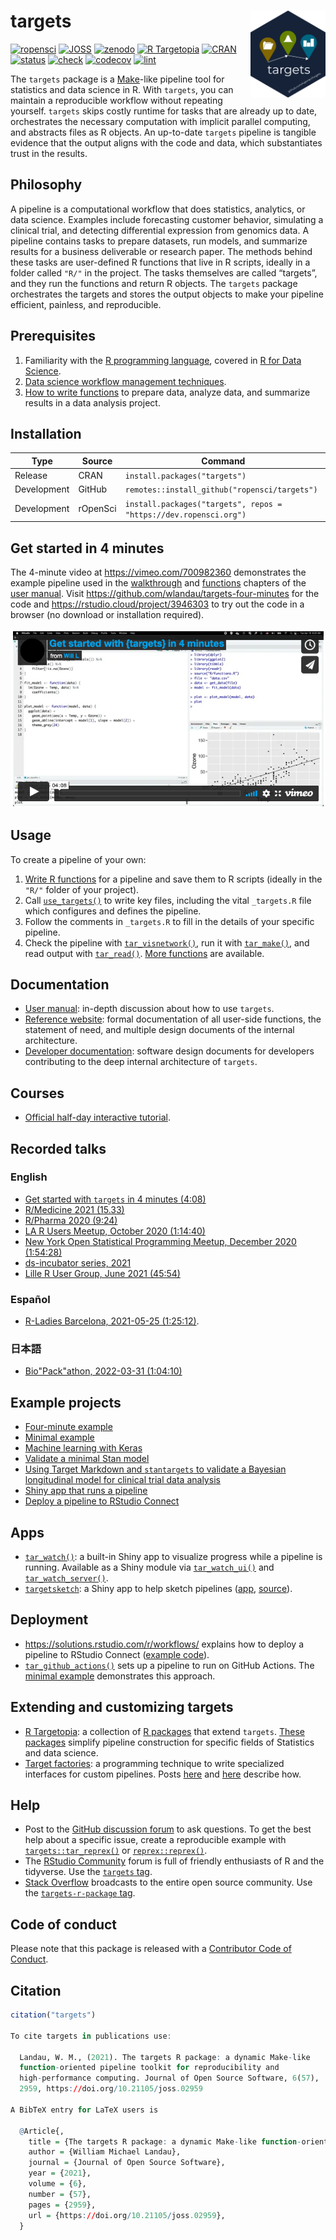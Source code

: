 
# targets <img src='man/figures/logo.png' align="right" height="139"/>

[![ropensci](https://badges.ropensci.org/401_status.svg)](https://github.com/ropensci/software-review/issues/401)
[![JOSS](https://joss.theoj.org/papers/10.21105/joss.02959/status.svg)](https://doi.org/10.21105/joss.02959)
[![zenodo](https://zenodo.org/badge/200093430.svg)](https://zenodo.org/badge/latestdoi/200093430)
[![R
Targetopia](https://img.shields.io/badge/R_Targetopia-member-blue?style=flat&labelColor=gray)](https://wlandau.github.io/targetopia/)
[![CRAN](https://www.r-pkg.org/badges/version/targets)](https://CRAN.R-project.org/package=targets)
[![status](https://www.repostatus.org/badges/latest/active.svg)](https://www.repostatus.org/#active)
[![check](https://github.com/ropensci/targets/workflows/check/badge.svg)](https://github.com/ropensci/targets/actions?query=workflow%3Acheck)
[![codecov](https://codecov.io/gh/ropensci/targets/branch/main/graph/badge.svg?token=3T5DlLwUVl)](https://app.codecov.io/gh/ropensci/targets)
[![lint](https://github.com/ropensci/targets/workflows/lint/badge.svg)](https://github.com/ropensci/targets/actions?query=workflow%3Alint)

The `targets` package is a
[Make](https://www.gnu.org/software/make/)-like pipeline tool for
statistics and data science in R. With `targets`, you can maintain a
reproducible workflow without repeating yourself. `targets` skips costly
runtime for tasks that are already up to date, orchestrates the
necessary computation with implicit parallel computing, and abstracts
files as R objects. An up-to-date `targets` pipeline is tangible
evidence that the output aligns with the code and data, which
substantiates trust in the results.

## Philosophy

A pipeline is a computational workflow that does statistics, analytics,
or data science. Examples include forecasting customer behavior,
simulating a clinical trial, and detecting differential expression from
genomics data. A pipeline contains tasks to prepare datasets, run
models, and summarize results for a business deliverable or research
paper. The methods behind these tasks are user-defined R functions that
live in R scripts, ideally in a folder called `"R/"` in the project. The
tasks themselves are called “targets”, and they run the functions and
return R objects. The `targets` package orchestrates the targets and
stores the output objects to make your pipeline efficient, painless, and
reproducible.

## Prerequisites

1.  Familiarity with the [R programming
    language](https://www.r-project.org/), covered in [R for Data
    Science](https://r4ds.had.co.nz/).
2.  [Data science workflow management
    techniques](https://rstats.wtf/index.html).
3.  [How to write functions](https://r4ds.had.co.nz/functions.html) to
    prepare data, analyze data, and summarize results in a data analysis
    project.

## Installation

| Type        | Source   | Command                                                           |
|-------------|----------|-------------------------------------------------------------------|
| Release     | CRAN     | `install.packages("targets")`                                     |
| Development | GitHub   | `remotes::install_github("ropensci/targets")`                     |
| Development | rOpenSci | `install.packages("targets", repos = "https://dev.ropensci.org")` |

## Get started in 4 minutes

The 4-minute video at <https://vimeo.com/700982360> demonstrates the
example pipeline used in the
[walkthrough](https://books.ropensci.org/targets/walkthrough.html) and
[functions](https://books.ropensci.org/targets/functions.html) chapters
of the [user manual](https://books.ropensci.org/targets/). Visit
<https://github.com/wlandau/targets-four-minutes> for the code and
<https://rstudio.cloud/project/3946303> to try out the code in a browser
(no download or installation required).

[![](./man/figures/video.png)](https://vimeo.com/700982360)

## Usage

To create a pipeline of your own:

1.  [Write R
    functions](https://books.ropensci.org/targets/functions.html) for a
    pipeline and save them to R scripts (ideally in the `"R/"` folder of
    your project).
2.  Call
    [`use_targets()`](https://docs.ropensci.org/targets/reference/use_targets.html)
    to write key files, including the vital `_targets.R` file which
    configures and defines the pipeline.
3.  Follow the comments in `_targets.R` to fill in the details of your
    specific pipeline.
4.  Check the pipeline with
    [`tar_visnetwork()`](https://docs.ropensci.org/targets/reference/tar_visnetwork.html),
    run it with
    [`tar_make()`](https://docs.ropensci.org/targets/reference/tar_make.html),
    and read output with
    [`tar_read()`](https://docs.ropensci.org/targets/reference/tar_read.html).
    [More
    functions](https://docs.ropensci.org/targets/reference/index.html)
    are available.

## Documentation

-   [User manual](https://books.ropensci.org/targets/): in-depth
    discussion about how to use `targets`.
-   [Reference website](https://docs.ropensci.org/targets/): formal
    documentation of all user-side functions, the statement of need, and
    multiple design documents of the internal architecture.
-   [Developer
    documentation](https://books.ropensci.org/targets-design/): software
    design documents for developers contributing to the deep internal
    architecture of `targets`.

## Courses

-   [Official half-day interactive
    tutorial](https://github.com/wlandau/targets-tutorial).

## Recorded talks

### English

-   [Get started with `targets` in 4 minutes
    (4:08)](https://vimeo.com/700982360)
-   [R/Medicine 2021 (15.33)](https://youtu.be/HJI5mQJRGpY)
-   [R/Pharma 2020
    (9:24)](https://www.youtube.com/watch?v=GRqKJBaC5g4&list=PLMtxz1fUYA5C0YflXsR8EEAQXfjntlV1H&index=6)
-   [LA R Users Meetup, October 2020
    (1:14:40)](https://www.youtube.com/watch?v=Qq25BUxpJu4)
-   [New York Open Statistical Programming Meetup, December 2020
    (1:54:28)](https://youtu.be/Gqn7Xn4d5NI)
-   [ds-incubator series,
    2021](https://www.youtube.com/playlist?list=PLvgdJdJDL-APJqHy5CXs6m4N7hUVp5rb4)
-   [Lille R User Group, June 2021
    (45:54)](https://youtu.be/FODSavXGjYg)

### Español

-   [R-Ladies Barcelona, 2021-05-25
    (1:25:12)](https://www.youtube.com/watch?v=Vj312AfdpBo).

### 日本語

-   [Bio"Pack"athon, 2022-03-31
    (1:04:10)](https://togotv.dbcls.jp/20220331.html)

## Example projects

-   [Four-minute
    example](https://github.com/wlandau/targets-four-minutes)
-   [Minimal example](https://github.com/wlandau/targets-minimal)
-   [Machine learning with
    Keras](https://github.com/wlandau/targets-keras)
-   [Validate a minimal Stan
    model](https://github.com/wlandau/targets-stan)
-   [Using Target Markdown and `stantargets` to validate a Bayesian
    longitudinal model for clinical trial data
    analysis](https://github.com/wlandau/rmedicine2021-pipeline)
-   [Shiny app that runs a
    pipeline](https://github.com/wlandau/targets-shiny)
-   [Deploy a pipeline to RStudio
    Connect](https://github.com/sol-eng/targets-deployment-rsc)

## Apps

-   [`tar_watch()`](https://docs.ropensci.org/targets/reference/tar_watch.html):
    a built-in Shiny app to visualize progress while a pipeline is
    running. Available as a Shiny module via
    [`tar_watch_ui()`](https://docs.ropensci.org/targets/reference/tar_watch_ui.html)
    and
    [`tar_watch_server()`](https://docs.ropensci.org/targets/reference/tar_watch_server.html).
-   [`targetsketch`](https://wlandau.shinyapps.io/targetsketch): a Shiny
    app to help sketch pipelines
    ([app](https://wlandau.shinyapps.io/targetsketch),
    [source](https://github.com/wlandau/targetsketch)).

## Deployment

-   <https://solutions.rstudio.com/r/workflows/> explains how to deploy
    a pipeline to RStudio Connect ([example
    code](https://github.com/sol-eng/targets-deployment-rsc)).
-   [`tar_github_actions()`](https://docs.ropensci.org/targets/reference/tar_github_actions.html)
    sets up a pipeline to run on GitHub Actions. The [minimal
    example](https://github.com/wlandau/targets-minimal) demonstrates
    this approach.

## Extending and customizing targets

-   [R Targetopia](https://wlandau.github.io/targetopia/): a collection
    of [R packages](https://wlandau.github.io/targetopia/packages.html)
    that extend `targets`. [These
    packages](https://wlandau.github.io/targetopia/packages.html)
    simplify pipeline construction for specific fields of Statistics and
    data science.
-   [Target
    factories](https://wlandau.github.io/targetopia/contributing.html#target-factories):
    a programming technique to write specialized interfaces for custom
    pipelines. Posts
    [here](https://ropensci.org/blog/2021/02/03/targets/) and
    [here](https://wlandau.github.io/targetopia/contributing.html)
    describe how.

## Help

-   Post to the [GitHub discussion
    forum](https://github.com/ropensci/targets/discussions) to ask
    questions. To get the best help about a specific issue, create a
    reproducible example with
    [`targets::tar_reprex()`](https://docs.ropensci.org/targets/reference/tar_reprex.html)
    or
    [`reprex::reprex()`](https://reprex.tidyverse.org/reference/reprex.html).
-   The [RStudio Community](https://community.rstudio.com/) forum is
    full of friendly enthusiasts of R and the tidyverse. Use the
    [`targets` tag](https://community.rstudio.com/tag/targets).
-   [Stack Overflow](https://stackoverflow.com/) broadcasts to the
    entire open source community. Use the [`targets-r-package`
    tag](https://stackoverflow.com/questions/tagged/targets-r-package).

## Code of conduct

Please note that this package is released with a [Contributor Code of
Conduct](https://ropensci.org/code-of-conduct/).

## Citation

``` r
citation("targets")

To cite targets in publications use:

  Landau, W. M., (2021). The targets R package: a dynamic Make-like
  function-oriented pipeline toolkit for reproducibility and
  high-performance computing. Journal of Open Source Software, 6(57),
  2959, https://doi.org/10.21105/joss.02959

A BibTeX entry for LaTeX users is

  @Article{,
    title = {The targets R package: a dynamic Make-like function-oriented pipeline toolkit for reproducibility and high-performance computing},
    author = {William Michael Landau},
    journal = {Journal of Open Source Software},
    year = {2021},
    volume = {6},
    number = {57},
    pages = {2959},
    url = {https://doi.org/10.21105/joss.02959},
  }
```
